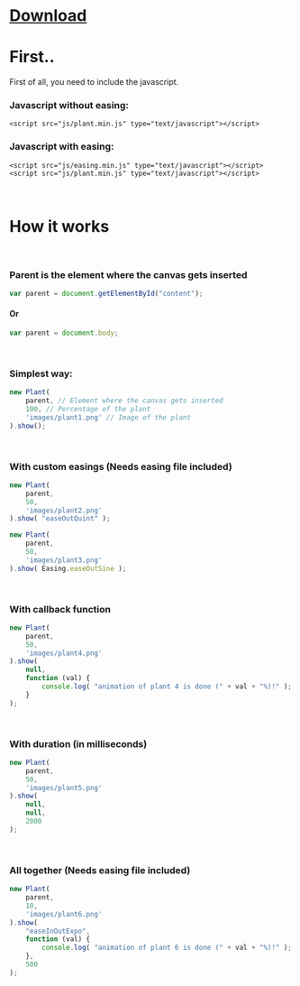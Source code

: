 # [Download](http://akroesen.nl/download_repo/?org=INF1I&repo=WaterUp-Website&path=circles)


# First..

First of all, you need to include the javascript.

### Javascript **without** easing:
```
<script src="js/plant.min.js" type="text/javascript"></script>
```
### Javascript **with** easing:
```
<script src="js/easing.min.js" type="text/javascript"></script>
<script src="js/plant.min.js" type="text/javascript"></script>
```
&nbsp;
&nbsp;
# How it works
&nbsp;
### Parent is the element where the canvas gets inserted
```javascript
var parent = document.getElementById("content");
```
#### Or
```javascript
var parent = document.body;
```
&nbsp;
### Simplest way:
```javascript
new Plant(
    parent, // Element where the canvas gets inserted
    100, // Percentage of the plant
    'images/plant1.png' // Image of the plant
).show();
```
&nbsp;
### With custom easings (Needs easing file included)
```javascript
new Plant(
    parent, 
    50, 
    'images/plant2.png'
).show( "easeOutQuint" );
```

```javascript
new Plant(
    parent, 
    50, 
    'images/plant3.png'
).show( Easing.easeOutSine );
```
&nbsp;
### With callback function
```javascript
new Plant(
    parent, 
    50, 
    'images/plant4.png'
).show( 
    null, 
    function (val) {
        console.log( "animation of plant 4 is done (" + val + "%)!" );
    }
);
```
&nbsp;
### With duration (in milliseconds)
```javascript
new Plant(
    parent, 
    50, 
    'images/plant5.png'
).show( 
    null, 
    null, 
    2000 
);
```
&nbsp;
### All together (Needs easing file included)
```javascript
new Plant(
    parent, 
    10, 
    'images/plant6.png'
).show( 
    "easeInOutExpo", 
    function (val) {
        console.log( "animation of plant 6 is done (" + val + "%)!" );
    }, 
    500 
);
```
